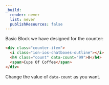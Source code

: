 ```yaml
---
_build:
  render: never
  list: never
  publishResources: false
---
```


Basic Block we have designed for the counter:

```html
<div class="counter-item">
  <i class="ion-ios-chatboxes-outline"></i>
  <h4 class="count" data-count="99">0</h4>
  <span>Cups Of Coffee</span>
</div>
```

Change the value of `data-count` as you want.
